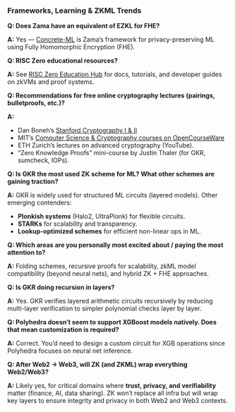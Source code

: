 ### Frameworks, Learning & ZKML Trends

**Q: Does Zama have an equivalent of EZKL for FHE?**

**A:** Yes — [Concrete-ML](https://docs.zama.ai/concrete-ml) is Zama’s framework for privacy-preserving ML using Fully Homomorphic Encryption (FHE).

**Q: RISC Zero educational resources?**

**A:** See [RISC Zero Education Hub](https://dev.risczero.com/education) for docs, tutorials, and developer guides on zkVMs and proof systems.

**Q: Recommendations for free online cryptography lectures (pairings, bulletproofs, etc.)?**

**A:**

* Dan Boneh’s [Stanford Cryptography I &amp; II]()
* MIT’s [Computer Science &amp; Cryptography courses on OpenCourseWare]()
* ETH Zurich’s lectures on advanced cryptography (YouTube).
* “Zero Knowledge Proofs” mini-course by Justin Thaler (for GKR, sumcheck, IOPs).

**Q: Is GKR the most used ZK scheme for ML? What other schemes are gaining traction?**

**A:** GKR is widely used for structured ML circuits (layered models). Other emerging contenders:

* **Plonkish systems** (Halo2, UltraPlonk) for flexible circuits.
* **STARKs** for scalability and transparency.
* **Lookup-optimized schemes** for efficient non-linear ops in ML.

**Q: Which areas are you personally most excited about / paying the most attention to?**

**A:** Folding schemes, recursive proofs for scalability, zkML model compatibility (beyond neural nets), and hybrid ZK + FHE approaches.

**Q: Is GKR doing recursion in layers?**

**A:** Yes. GKR verifies layered arithmetic circuits recursively by reducing multi-layer verification to simpler polynomial checks layer by layer.

**Q: Polyhedra doesn’t seem to support XGBoost models natively. Does that mean customization is required?**

**A:** Correct. You’d need to design a custom circuit for XGB operations since Polyhedra focuses on neural net inference.

**Q: After Web2 → Web3, will ZK (and ZKML) wrap everything Web2/Web3?**

**A:** Likely yes, for critical domains where **trust, privacy, and verifiability** matter (finance, AI, data sharing). ZK won’t replace all infra but will wrap key layers to ensure integrity and privacy in both Web2 and Web3 contexts.
